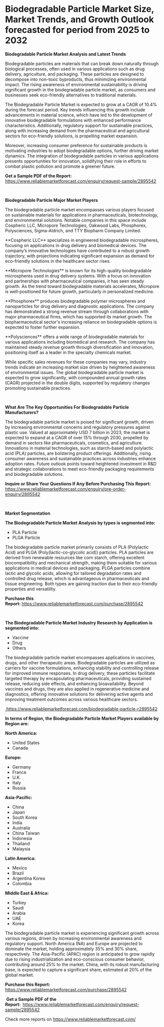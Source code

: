 <p><h1>Biodegradable Particle Market Size, Market Trends, and Growth Outlook forecasted for period from 2025 to 2032</h1></p><p><strong>Biodegradable Particle Market Analysis and Latest Trends</strong></p>
<p><p>Biodegradable particles are materials that can break down naturally through biological processes, often used in various applications such as drug delivery, agriculture, and packaging. These particles are designed to decompose into non-toxic byproducts, thus minimizing environmental impact. The rising awareness of environmental sustainability is driving significant growth in the biodegradable particle market, as consumers and businesses seek eco-friendly alternatives to traditional materials.</p><p>The Biodegradable Particle Market is expected to grow at a CAGR of 10.4% during the forecast period. Key trends influencing this growth include advancements in material science, which have led to the development of innovative biodegradable formulations with enhanced performance characteristics. Additionally, regulatory support for sustainable practices, along with increasing demand from the pharmaceutical and agricultural sectors for eco-friendly solutions, is propelling market expansion. </p><p>Moreover, increasing consumer preference for sustainable products is motivating industries to adopt biodegradable options, further driving market dynamics. The integration of biodegradable particles in various applications presents opportunities for innovation, solidifying their role in efforts to combat plastic pollution and promote a greener future.</p></p>
<p><strong>Get a Sample PDF of the Report:&nbsp;</strong> <a href="https://www.reliablemarketforecast.com/enquiry/request-sample/2895542?utm_campaign=3327&utm_medium=2&utm_source=Github&utm_content=ia&utm_term=15032025&utm_id=biodegradable-particle">https://www.reliablemarketforecast.com/enquiry/request-sample/2895542</a></p>
<p>&nbsp;</p>
<p><strong>Biodegradable Particle Major Market Players</strong></p>
<p><p>The biodegradable particle market encompasses various players focused on sustainable materials for applications in pharmaceuticals, biotechnology, and environmental solutions. Notable companies in this space include Cospheric LLC, Micropore Technologies, Oakwood Labs, Phosphorex, Polysciences, Sigma-Aldrich, and TTY Biopharm Company Limited.</p><p>**Cospheric LLC** specializes in engineered biodegradable microspheres, focusing on applications in drug delivery and biomedical devices. The company’s innovative technologies have contributed to a robust growth trajectory, with projections indicating significant expansion as demand for eco-friendly solutions in the healthcare sector rises.</p><p>**Micropore Technologies** is known for its high-quality biodegradable microspheres used in drug delivery systems. With a focus on innovation and partnerships with pharmaceutical companies, it has seen steady growth. As the trend toward biodegradable materials accelerates, Micropore is well-positioned for future growth, particularly in personalized medicine.</p><p>**Phosphorex** produces biodegradable polymer microspheres and nanoparticles for drug delivery and diagnostic applications. The company has demonstrated a strong revenue stream through collaborations with major pharmaceutical firms, which has supported its market growth. The biopharmaceutical sector's increasing reliance on biodegradable options is expected to foster further expansion.</p><p>**Polysciences** offers a wide range of biodegradable materials for various applications including biomedical and research. The company has maintained steady revenue growth through diversification and innovation, positioning itself as a leader in the specialty chemicals market.</p><p>While specific sales revenues for these companies may vary, industry trends indicate an increasing market size driven by heightened awareness of environmental issues. The global biodegradable particle market is expected to grow significantly, with compounded annual growth rates (CAGR) projected in the double digits, supported by regulatory changes promoting sustainable practices.</p></p>
<p>&nbsp;</p>
<p><strong>What Are The Key Opportunities For Biodegradable Particle Manufacturers?</strong></p>
<p><p>The biodegradable particle market is poised for significant growth, driven by increasing environmental concerns and regulatory pressures against plastic use. Valued at approximately USD 7 billion in 2023, the market is expected to expand at a CAGR of over 15% through 2030, propelled by demand in sectors like pharmaceuticals, cosmetics, and agriculture. Innovations in material technologies, such as starch-based and polylactic acid (PLA) particles, are bolstering product offerings. Additionally, rising consumer awareness and sustainable practices across industries enhance adoption rates. Future outlook points toward heightened investment in R&D and strategic collaborations to meet eco-friendly packaging requirements and biodegradable solutions.</p></p>
<p><strong>Inquire or Share Your Questions If Any Before Purchasing This Report:</strong> <a href="https://www.reliablemarketforecast.com/enquiry/pre-order-enquiry/2895542?utm_campaign=3327&utm_medium=2&utm_source=Github&utm_content=ia&utm_term=15032025&utm_id=biodegradable-particle">https://www.reliablemarketforecast.com/enquiry/pre-order-enquiry/2895542</a></p>
<p>&nbsp;</p>
<p><strong>Market Segmentation</strong></p>
<p><strong>The Biodegradable Particle Market Analysis by types is segmented into:</strong></p>
<p><ul><li>PLA Particle</li><li>PLGA Particle</li></ul></p>
<p><p>The biodegradable particle market primarily consists of PLA (Polylactic Acid) and PLGA (Poly(lactic-co-glycolic acid)) particles. PLA particles are derived from renewable resources like corn starch, offering excellent biocompatibility and mechanical strength, making them suitable for various applications in medical devices and packaging. PLGA particles combine lactic and glycolic acids, allowing for tailored degradation rates and controlled drug release, which is advantageous in pharmaceuticals and tissue engineering. Both types are gaining traction due to their eco-friendly properties and versatility.</p></p>
<p><strong>Purchase this Report:&nbsp;</strong><a href="https://www.reliablemarketforecast.com/purchase/2895542?utm_campaign=3327&utm_medium=2&utm_source=Github&utm_content=ia&utm_term=15032025&utm_id=biodegradable-particle">https://www.reliablemarketforecast.com/purchase/2895542</a></p>
<p>&nbsp;</p>
<p><strong>The Biodegradable Particle Market Industry Research by Application is segmented into:</strong></p>
<p><ul><li>Vaccine</li><li>Drug</li><li>Others</li></ul></p>
<p><p>The biodegradable particle market encompasses applications in vaccines, drugs, and other therapeutic areas. Biodegradable particles are utilized as carriers for vaccine formulations, enhancing stability and controlling release for improved immune responses. In drug delivery, these particles facilitate targeted therapy by encapsulating pharmaceuticals, providing sustained release, reducing side effects, and enhancing bioavailability. Beyond vaccines and drugs, they are also applied in regenerative medicine and diagnostics, offering innovative solutions for delivering active agents and improving treatment outcomes across various healthcare sectors.</p></p>
<p><a href="https://www.reliablemarketforecast.com/biodegradable-particle-r2895542?utm_campaign=3327&utm_medium=2&utm_source=Github&utm_content=ia&utm_term=15032025&utm_id=biodegradable-particle">&nbsp;https://www.reliablemarketforecast.com/biodegradable-particle-r2895542</a></p>
<p><strong>In terms of Region, the Biodegradable Particle Market Players available by Region are:</strong></p>
<p>
    <p> <strong> North America: </strong>
        <ul>
            <li>United States</li>
            <li>Canada</li>
        </ul>
        </p> 
    <p> <strong> Europe: </strong>
        <ul>
            <li>Germany</li>
            <li>France</li>
            <li>U.K.</li>
            <li>Italy</li>
            <li>Russia</li>
        </ul>
        </p> 
    <p> <strong> Asia-Pacific: </strong>
        <ul>
            <li>China</li>
            <li>Japan</li>
            <li>South Korea</li>
            <li>India</li>
            <li>Australia</li>
            <li>China Taiwan</li>
            <li>Indonesia</li>
            <li>Thailand</li>
            <li>Malaysia</li>
        </ul>
        </p> 
    <p> <strong> Latin America: </strong>
        <ul>
            <li>Mexico</li>
            <li>Brazil</li>
            <li>Argentina Korea</li>
            <li>Colombia</li>
        </ul>
        </p> 
    <p> <strong> Middle East & Africa: </strong>
        <ul>
            <li>Turkey</li>
            <li>Saudi</li>
            <li>Arabia</li>
            <li>UAE</li>
            <li>Korea</li>
        </ul>
    </p>
    </p>
<p><p>The biodegradable particle market is experiencing significant growth across various regions, driven by increasing environmental awareness and regulatory support. North America (NA) and Europe are projected to dominate the market, holding approximately 35% and 30% share, respectively. The Asia-Pacific (APAC) region is anticipated to grow rapidly due to rising industrialization and eco-conscious consumer behavior, contributing around 25% to the market. China, with its robust manufacturing base, is expected to capture a significant share, estimated at 20% of the global market.</p></p>
<p><strong>Purchase this Report: </strong><a href="https://www.reliablemarketforecast.com/purchase/2895542?utm_campaign=3327&utm_medium=2&utm_source=Github&utm_content=ia&utm_term=15032025&utm_id=biodegradable-particle">https://www.reliablemarketforecast.com/purchase/2895542</a></p>
<p>&nbsp;<strong>Get a Sample PDF of the Report:&nbsp;&nbsp;</strong><a href="https://www.reliablemarketforecast.com/enquiry/request-sample/2895542?utm_campaign=3327&utm_medium=2&utm_source=Github&utm_content=ia&utm_term=15032025&utm_id=biodegradable-particle">https://www.reliablemarketforecast.com/enquiry/request-sample/2895542</a></p>
<p><strong></strong></p>
<p>Check more reports on <a href="https://www.reliablemarketforecast.com/?utm_campaign=3327&utm_medium=2&utm_source=Github&utm_content=ia&utm_term=15032025&utm_id=biodegradable-particle">https://www.reliablemarketforecast.com/</a></p>